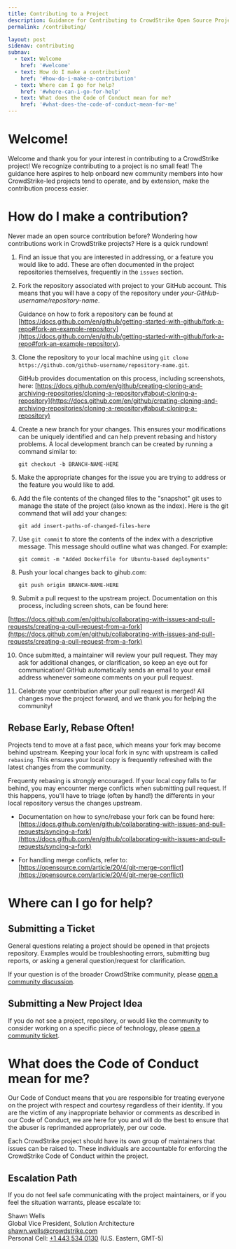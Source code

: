 ```yaml
---
title: Contributing to a Project
description: Guidance for Contributing to CrowdStrike Open Source Projects
permalink: /contributing/

layout: post
sidenav: contributing
subnav:
  - text: Welcome
    href: '#welcome'
  - text: How do I make a contribution?
    href: '#how-do-i-make-a-contribution'
  - text: Where can I go for help?
    href: '#where-can-i-go-for-help'
  - text: What does the Code of Conduct mean for me?
    href: '#what-does-the-code-of-conduct-mean-for-me'
---
```


# Welcome!
Welcome and thank you for your interest in contributing to a CrowdStrike project! We recognize contributing to a project is no small feat! The guidance here aspires to help onboard new community members into how CrowdStrike-led projects tend to operate, and by extension, make the contribution process easier.

# How do I make a contribution?
Never made an open source contribution before? Wondering how contributions work in CrowdStrike projects? Here is a quick rundown!

1. Find an issue that you are interested in addressing, or a feature you would like to add. These are often documented in the project repositories themselves, frequently in the `issues` section.

2. Fork the repository associated with project to your GitHub account. This means that you will have a copy of the repository under *your-GitHub-username/repository-name*. 

   Guidance on how to fork a repository can be found at [https://docs.github.com/en/github/getting-started-with-github/fork-a-repo#fork-an-example-repository](https://docs.github.com/en/github/getting-started-with-github/fork-a-repo#fork-an-example-repository).

3. Clone the repository to your local machine using ``git clone https://github.com/github-username/repository-name.git``.

    GitHub provides documentation on this process, including screenshots, here:
[https://docs.github.com/en/github/creating-cloning-and-archiving-repositories/cloning-a-repository#about-cloning-a-repository](https://docs.github.com/en/github/creating-cloning-and-archiving-repositories/cloning-a-repository#about-cloning-a-repository)

4. Create a new branch for your changes. This ensures your modifications can be uniquely identified and can help prevent rebasing and history problems. A local development branch can be created by running a command similar to:

    ``git checkout -b BRANCH-NAME-HERE``

5. Make the appropriate changes for the issue you are trying to address or the feature you would like to add.

6. Add the file contents of the changed files to the "snapshot" git uses to manage the state of the project (also known as the index). Here is the git command that will add your changes:

    ``git add insert-paths-of-changed-files-here``

7. Use `git commit` to store the contents of the index with a descriptive message. This message should outline what was changed. For example:

    ``git commit -m "Added Dockerfile for Ubuntu-based deployments"``

8. Push your local changes back to gihub.com:

    ``git push origin BRANCH-NAME-HERE``

9. Submit a pull request to the upstream project. Documentation on this process, including screen shots, can be found here:

[https://docs.github.com/en/github/collaborating-with-issues-and-pull-requests/creating-a-pull-request-from-a-fork](https://docs.github.com/en/github/collaborating-with-issues-and-pull-requests/creating-a-pull-request-from-a-fork)

10. Once submitted, a maintainer will review your pull request. They may ask for additional changes, or clarification, so keep an eye out for communication! GitHub automatically sends an email to your email address whenever someone comments on your pull request.

11. Celebrate your contribution after your pull request is merged! All changes move the project forward, and we thank you for helping the community!

## Rebase Early, Rebase Often!
Projects tend to move at a fast pace, which means your fork may become behind upstream. Keeping your local fork in sync with upstream is called `rebasing`. This ensures your local copy is frequently refreshed with the latest changes from the community. 

Frequenty rebasing is *strongly* encouraged. If your local copy falls to far behind, you may encounter merge conflicts when submitting pull request. If this happens, you'll have to triage (often by hand!) the differents in your local repository versus the changes upstream.

* Documentation on how to sync/rebase your fork can be found here:
[https://docs.github.com/en/github/collaborating-with-issues-and-pull-requests/syncing-a-fork](https://docs.github.com/en/github/collaborating-with-issues-and-pull-requests/syncing-a-fork)

* For handling merge conflicts, refer to:
[https://opensource.com/article/20/4/git-merge-conflict](https://opensource.com/article/20/4/git-merge-conflict)


# Where can I go for help?
## Submitting a Ticket
General questions relating a project should be opened in that projects repository. Examples would be troubleshooting errors, submitting bug reports, or asking a general question/request for clarification.

If your question is of the broader CrowdStrike community, please [open a community discussion](https://github.com/CrowdStrike/community/discussions/new).

## Submitting a New Project Idea
 If you do not see a project, repository, or would like the community to consider working on a specific piece of technology, please [open a community ticket](https://github.com/CrowdStrike/community/issues/new). 


# What does the Code of Conduct mean for me?
Our Code of Conduct means that you are responsible for treating everyone on the project with respect and courtesy regardless of their identity. If you are the victim of any inappropriate behavior or comments as described in our Code of Conduct, we are here for you and will do the best to ensure that the abuser is reprimanded appropriately, per our code.

Each CrowdStrike project should have its own group of maintainers that issues can be raised to. These individuals are accountable for enforcing the CrowdStrike Code of Conduct within the project.

## Escalation Path
If you do not feel safe communicating with the project maintainers, or if you feel the situation warrants, please escalate to:

Shawn Wells<br/>
Global Vice President, Solution Architecture<br/>
[shawn.wells@crowdstrike.com](shawn.wells@crowdstrike.com)<br/>
Personal Cell: [+1 443 534 0130](tel:+14435340130) (U.S. Eastern, GMT-5)
